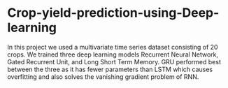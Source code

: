 # Crop-yield-prediction-using-Deep-learning
In this project we used a multivariate time series dataset consisting of 20 crops. We trained three deep learning models Recurrent Neural Network, Gated Recurrent Unit, and Long Short Term Memory. GRU performed best between the three as it has fewer parameters than LSTM which causes overfitting and also solves the vanishing gradient problem of RNN.
